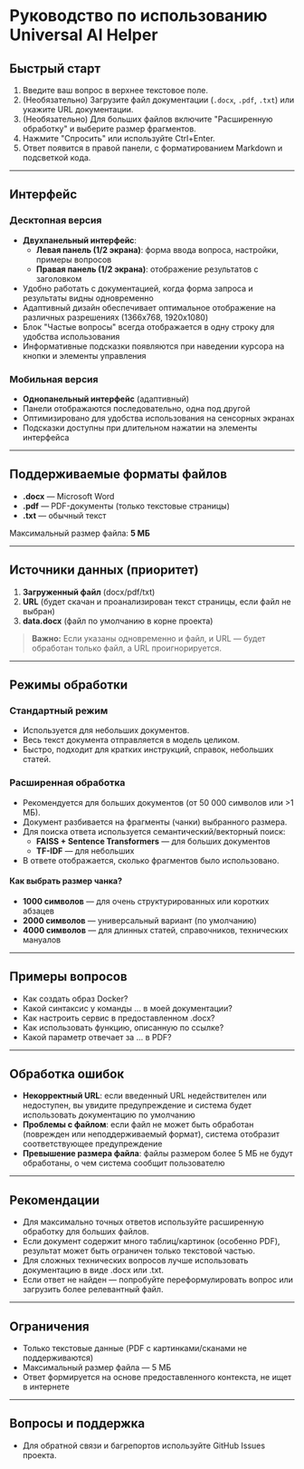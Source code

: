 # Руководство по использованию Universal AI Helper

## Быстрый старт

1. Введите ваш вопрос в верхнее текстовое поле.
2. (Необязательно) Загрузите файл документации (`.docx`, `.pdf`, `.txt`) или укажите URL документации.
3. (Необязательно) Для больших файлов включите "Расширенную обработку" и выберите размер фрагментов.
4. Нажмите "Спросить" или используйте Ctrl+Enter.
5. Ответ появится в правой панели, с форматированием Markdown и подсветкой кода.

---

## Интерфейс

### Десктопная версия
- **Двухпанельный интерфейс**:
  - **Левая панель (1/2 экрана)**: форма ввода вопроса, настройки, примеры вопросов
  - **Правая панель (1/2 экрана)**: отображение результатов с заголовком
- Удобно работать с документацией, когда форма запроса и результаты видны одновременно
- Адаптивный дизайн обеспечивает оптимальное отображение на различных разрешениях (1366x768, 1920x1080)
- Блок "Частые вопросы" всегда отображается в одну строку для удобства использования
- Информативные подсказки появляются при наведении курсора на кнопки и элементы управления

### Мобильная версия
- **Однопанельный интерфейс** (адаптивный)
- Панели отображаются последовательно, одна под другой
- Оптимизировано для удобства использования на сенсорных экранах
- Подсказки доступны при длительном нажатии на элементы интерфейса

---

## Поддерживаемые форматы файлов
- **.docx** — Microsoft Word
- **.pdf** — PDF-документы (только текстовые страницы)
- **.txt** — обычный текст

Максимальный размер файла: **5 МБ**

---

## Источники данных (приоритет)
1. **Загруженный файл** (docx/pdf/txt)
2. **URL** (будет скачан и проанализирован текст страницы, если файл не выбран)
3. **data.docx** (файл по умолчанию в корне проекта)

> **Важно:** Если указаны одновременно и файл, и URL — будет обработан только файл, а URL проигнорируется.

---

## Режимы обработки

### Стандартный режим
- Используется для небольших документов.
- Весь текст документа отправляется в модель целиком.
- Быстро, подходит для кратких инструкций, справок, небольших статей.

### Расширенная обработка
- Рекомендуется для больших документов (от 50 000 символов или >1 МБ).
- Документ разбивается на фрагменты (чанки) выбранного размера.
- Для поиска ответа используется семантический/векторный поиск:
  - **FAISS + Sentence Transformers** — для больших документов
  - **TF-IDF** — для небольших
- В ответе отображается, сколько фрагментов было использовано.

#### Как выбрать размер чанка?
- **1000 символов** — для очень структурированных или коротких абзацев
- **2000 символов** — универсальный вариант (по умолчанию)
- **4000 символов** — для длинных статей, справочников, технических мануалов

---

## Примеры вопросов
- Как создать образ Docker?
- Какой синтаксис у команды ... в моей документации?
- Как настроить сервис в предоставленном .docx?
- Как использовать функцию, описанную по ссылке?
- Какой параметр отвечает за ... в PDF?

---

## Обработка ошибок
- **Некорректный URL**: если введенный URL недействителен или недоступен, вы увидите предупреждение и система будет использовать документацию по умолчанию
- **Проблемы с файлом**: если файл не может быть обработан (поврежден или неподдерживаемый формат), система отобразит соответствующее предупреждение
- **Превышение размера файла**: файлы размером более 5 МБ не будут обработаны, о чем система сообщит пользователю

---

## Рекомендации
- Для максимально точных ответов используйте расширенную обработку для больших файлов.
- Если документ содержит много таблиц/картинок (особенно PDF), результат может быть ограничен только текстовой частью.
- Для сложных технических вопросов лучше использовать документацию в виде .docx или .txt.
- Если ответ не найден — попробуйте переформулировать вопрос или загрузить более релевантный файл.

---

## Ограничения
- Только текстовые данные (PDF с картинками/сканами не поддерживаются)
- Максимальный размер файла — 5 МБ
- Ответ формируется на основе предоставленного контекста, не ищет в интернете

---

## Вопросы и поддержка
- Для обратной связи и багрепортов используйте GitHub Issues проекта. 